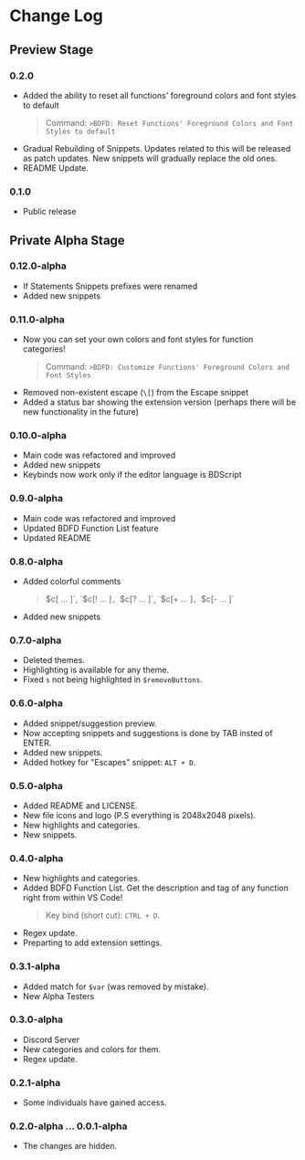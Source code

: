 # Change Log

## Preview Stage

### 0.2.0
- Added the ability to reset all functions' foreground colors and font styles to default
  > Command: `>BDFD: Reset Functions' Foreground Colors and Font Styles to default`
- Gradual Rebuilding of Snippets. Updates related to this will be released as patch updates. New snippets will gradually replace the old ones.
- README Update.

### 0.1.0
- Public release

## Private Alpha Stage

### 0.12.0-alpha
- If Statements Snippets prefixes were renamed
- Added new snippets

### 0.11.0-alpha
- Now you can set your own colors and font styles for function categories!
  > Command: `>BDFD: Customize Functions' Foreground Colors and Font Styles`
- Removed non-existent escape (`\[`) from the Escape snippet
- Added a status bar showing the extension version (perhaps there will be new functionality in the future)


### 0.10.0-alpha
- Main code was refactored and improved
- Added new snippets
- Keybinds now work only if the editor language is BDScript

### 0.9.0-alpha
- Main code was refactored and improved
- Updated BDFD Function List feature
- Updated README

### 0.8.0-alpha
- Added colorful comments
  > $c[ ... ]`, `$c[! ... ]`, `$c[? ... ]`, `$c[+ ... ]`, `$c[- ... ]`
- Added new snippets

### 0.7.0-alpha
- Deleted themes.
- Highlighting is available for any theme.
- Fixed `s` not being highlighted in `$removeButtons`.

### 0.6.0-alpha
- Added snippet/suggestion preview.
- Now accepting snippets and suggestions is done by TAB insted of ENTER.
- Added new snippets.
- Added hotkey for "Escapes" snippet: `ALT + D`.

### 0.5.0-alpha
- Added README and LICENSE.
- New file icons and logo (P.S everything is 2048x2048 pixels).
- New highlights and categories.
- New snippets.

### 0.4.0-alpha
- New highlights and categories.
- Added BDFD Function List. Get the description and tag of any function right from within VS Code!
  > Key bind (short cut): `CTRL + D`.
- Regex update.
- Preparting to add extension settings.

### 0.3.1-alpha
- Added match for `$var` (was removed by mistake).
- New Alpha Testers

### 0.3.0-alpha
- Discord Server
- New categories and colors for them.
- Regex update.

### 0.2.1-alpha
- Some individuals have gained access.

### 0.2.0-alpha ... 0.0.1-alpha
- The changes are hidden.
